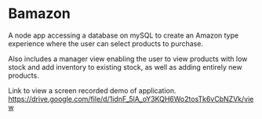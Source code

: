 # Bamazon

A node app accessing a database on mySQL to create an Amazon type experience where the user can select products to purchase. 

Also includes a manager view enabling the user to view products with low stock and add inventory to existing stock, as well as adding 
entirely new products.


Link to view a screen recorded demo of application.
https://drive.google.com/file/d/1idnF_5lA_oY3KQH6Wo2tosTk6vCbNZVk/view